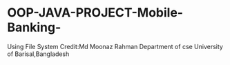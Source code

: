# OOP-JAVA-PROJECT-Mobile-Banking-
Using File System
Credit:Md Moonaz Rahman
      Department of cse
      University of Barisal,Bangladesh
